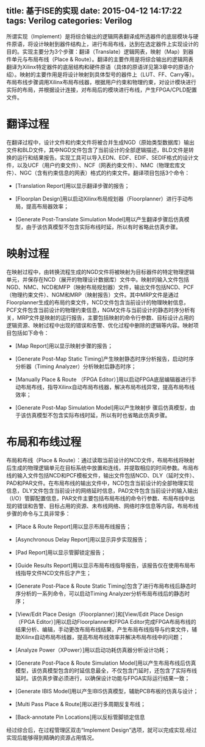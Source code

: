 title: 基于ISE的实现
date: 2015-04-12 14:17:22
tags: Verilog
categories: Verilog
---

所谓实现（Implement）是将综合输出的逻辑网表翻译成所选器件的底层模块与硬件原语，将设计映射到器件结构上，进行布局布线，达到在选定器件上实现设计的目的。实现主要分为3个步骤：翻译（Translate）逻辑网表，映射（Map）到器件单元与布局布线（Place & Route）。翻译的主要作用是将综合输出的逻辑网表翻译为Xilinx特定器件的底层结构和硬件原语（具体的原语详见第3章中的原语介绍）。映射的主要作用是将设计映射到具体型号的器件上（LUT、FF、Carry等）。布局布线步骤调用Xilinx布局布线器，根据用户约束和物理约束，对设计模块进行实际的布局，并根据设计连接，对布局后的模块进行布线，产生FPGA/CPLD配置文件。 


# 翻译过程 #

在翻译过程中，设计文件和约束文件将被合并生成NGD（原始类型数据库）输出文件和BLD文件，其中NGD文件包含了当前设计的全部逻辑描述，BLD文件是转换的运行和结果报告。实现工具可以导入EDN、EDF、EDIF、SEDIF格式的设计文件，以及UCF（用户约束文件）、NCF（网表约束文件）、NMC（物理宏库文件）、NGC（含有约束信息的网表）格式的约束文件。翻译项目包括3个命令：

- [Translation Report]用以显示翻译步骤的报告；
<!--more-->
- [Floorplan Design]用以启动Xilinx布局规划器（Floorplanner）进行手动布局，提高布局器效率；

- [Generate Post-Translate Simulation Model]用以产生翻译步骤后仿真模型，由于该仿真模型不包含实际布线时延，所以有时省略此仿真步骤。

# 映射过程 #

在映射过程中，由转换流程生成的NGD文件将被映射为目标器件的特定物理逻辑单元，并保存在NCD（展开的物理设计数据库）文件中。映射的输入文件包括NGD、NMC、NCD和MFP（映射布局规划器）文件，输出文件包括NCD、PCF（物理约束文件）、NGM和MRP（映射报告）文件。其中MRP文件是通过Floorplanner生成的布局约束文件，NCD文件包含当前设计的物理映射信息，PCF文件包含当前设计的物理约束信息，NGM文件与当前设计的静态时序分析有关，MRP文件是映射的运行报告，主要包括映射的命令行参数、目标设计占用的逻辑资源、映射过程中出现的错误和告警、优化过程中删除的逻辑等内容。映射项目包括如下命令：

- [Map Report]用以显示映射步骤的报告；

- [Generate Post-Map Static Timing]产生映射静态时序分析报告，启动时序分析器（Timing Analyzer）分析映射后静态时序；

- [Manually Place & Route （FPGA Editor）]用以启动FPGA底层编辑器进行手动布局布线，指导Xilinx自动布局布线器，解决布局布线异常，提高布局布线效率；

- [Generate Post-Map Simulation Model]用以产生映射步 骤后仿真模型，由于该仿真模型不包含实际布线时延，所以有时也省略此仿真步骤。 
 
# 布局和布线过程 #

布局和布线（Place & Route）：通过读取当前设计的NCD文件，布局布线将映射后生成的物理逻辑单元在目标系统中放置和连线，并提取相应的时间参数。布局布线的输入文件包括NCD和PCF模板文件，输出文件包括NCD、DLY（延时文件）、PAD和PAR文件。在布局布线的输出文件中，NCD包含当前设计的全部物理实现信息，DLY文件包含当前设计的网络延时信息，PAD文件包含当前设计的输入输出（I/O）管脚配置信息，PAR文件主要包括布局布线的命令行参数、布局布线中出现的错误和告警、目标占用的资源、未布线网络、网络时序信息等内容。布局布线步骤的命令与工具非常多：

- [Place & Route Report]用以显示布局布线报告；

- [Asynchronous Delay Report]用以显示异步实现报告；

- [Pad Report]用以显示管脚锁定报告；

- [Guide Results Report]用以显示布局布线指导报告，该报告仅在使用布局布线指导文件NCD文件后才产生；

- [Generate Post-Place & Route Static Timing]包含了进行布局布线后静态时序分析的一系列命令，可以启动Timing Analyzer分析布局布线后的静态时序；

- [View/Edit Place Design（Floorplanner）]和[View/Edit Place Design（FPGA Editor）]用以启动Floorplanner和FPGA Editor完成FPGA布局布线的结果分析、编辑，手动更改布局布线结果，产生布局布线指导与约束文件，辅助Xilinx自动布局布线器，提高布局布线效率并解决布局布线中的问题；

- [Analyze Power（XPower）]用以启动功耗仿真器分析设计功耗；

- [Generate Post-Place & Route Simulation Model]用以产生布局布线后仿真模型，该仿真模型包含的时延信息最全，不仅包含门延时，还包含了实际布线延时。该仿真步骤必须进行，以确保设计功能与FPGA实际运行结果一致；

- [Generate IBIS Model]用以产生IBIS仿真模型，辅助PCB布板的仿真与设计；

- [Multi Pass Place & Route]用以进行多周期反复布线；

- [Back-annotate Pin Locations]用以反标管脚锁定信息

经过综合后，在过程管理区双击“Implement Design”选项，就可以完成实现.经过实现后能够得到精确的资源占用情况。 

